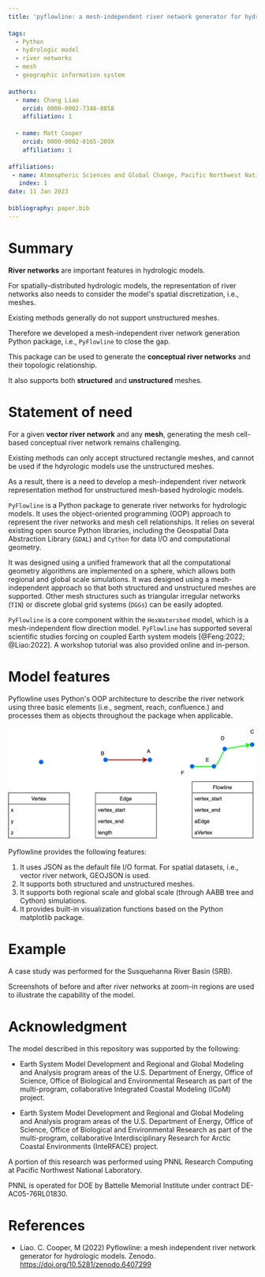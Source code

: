 ```yaml
---
title: 'pyflowline: a mesh-independent river network generator for hydrologic models'

tags:
  - Python
  - hydrologic model
  - river networks
  - mesh
  - geographic information system

authors:
  - name: Chang Liao
    orcid: 0000-0002-7348-8858    
    affiliation: 1
  
  - name: Matt Cooper
    orcid: 0000-0002-0165-209X
    affiliation: 1

affiliations:
 - name: Atmospheric Sciences and Global Change, Pacific Northwest National Laboratory, Richland, WA, USA
   index: 1 
date: 11 Jan 2023

bibliography: paper.bib
---
```


# Summary

**River networks** are important features in hydrologic models. 

For spatially-distributed hydrologic models, the representation of river networks also needs to consider the model's spatial discretization, i.e., meshes.

Existing methods generally do not support unstructured meshes.

Therefore we developed a mesh-independent river network generation Python package, i.e., `PyFlowline` to close the gap. 

This package can be used to generate the **conceptual river networks** and their topologic relationship.

It also supports both **structured** and **unstructured** meshes.

# Statement of need

For a given **vector river network** and any **mesh**, generating the mesh cell-based conceptual river network remains challenging. 

Existing methods can only accept structured rectangle meshes, and cannot be used if the hdyrologic models use the unstructured meshes.

As a result, there is a need to develop a mesh-independent river network representation method for unstructured mesh-based hydrologic models.

`PyFlowline` is a Python package to generate river networks for hydrologic models. It uses the object-oriented programming (OOP) approach to represent the river networks and mesh cell relationships. It relies on several existing open source Python libraries, including the Geospatial Data Abstraction Library (`GDAL`) and `Cython` for data I/O and computational geometry.

It was designed using a unified framework that all the computational geometry algorithms are implemented on a sphere, which allows both regional and global scale simulations. It was designed using a mesh-independent approach so that both structured and unstructured meshes are supported. Other mesh structures such as triangular irregular networks (`TIN`) or discrete global grid systems (`DGGs`) can be easily adopted.

`PyFlowline` is a core component within the `HexWatershed` model, which is a mesh-independent flow direction model. `PyFlowline` has supported several scientific studies forcing on coupled Earth system models [@Feng:2022; @Liao:2022]. A workshop tutorial was also provided online and in-person. 

# Model features

Pyflowline uses Python's OOP architecture to describe the river network using three basic elements (i.e., segment, reach, confluence.) and processes them as objects throughout the package when applicable. 

![The data model. \label{fig:oop}](https://github.com/changliao1025/pyflowline/blob/main/docs/figures/basic_element.png?raw=true)

Pyflowline provides the following features:

1. It uses JSON as the default file I/O format. For spatial datasets, i.e., vector river network, GEOJSON is used.
2. It supports both structured and unstructured meshes.
3. It supports both regional scale and global scale (through AABB tree and Cython) simulations.
4. It provides built-in visualization functions based on the Python matplotlib package.

# Example

A case study was performed for the Susquehanna River Basin (SRB).

Screenshots of before and after river networks at zoom-in regions are used to illustrate the capability of the model.

# Acknowledgment

The model described in this repository was supported by the following:

* Earth System Model Development and Regional and Global Modeling and Analysis program areas of the U.S. Department of Energy, Office of Science, Office of Biological and Environmental Research as part of the multi-program, collaborative Integrated Coastal Modeling (ICoM) project.

* Earth System Model Development and Regional and Global Modeling and Analysis program areas of the U.S. Department of Energy, Office of Science, Office of Biological and Environmental Research as part of the multi-program, collaborative Interdisciplinary Research for Arctic Coastal Environments (InteRFACE) project.

A portion of this research was performed using PNNL Research Computing at Pacific Northwest National Laboratory. 

PNNL is operated for DOE by Battelle Memorial Institute under contract DE-AC05-76RL01830.

# References

* Liao. C. Cooper, M (2022) Pyflowline: a mesh independent river network generator for hydrologic models. Zenodo.
https://doi.org/10.5281/zenodo.6407299
